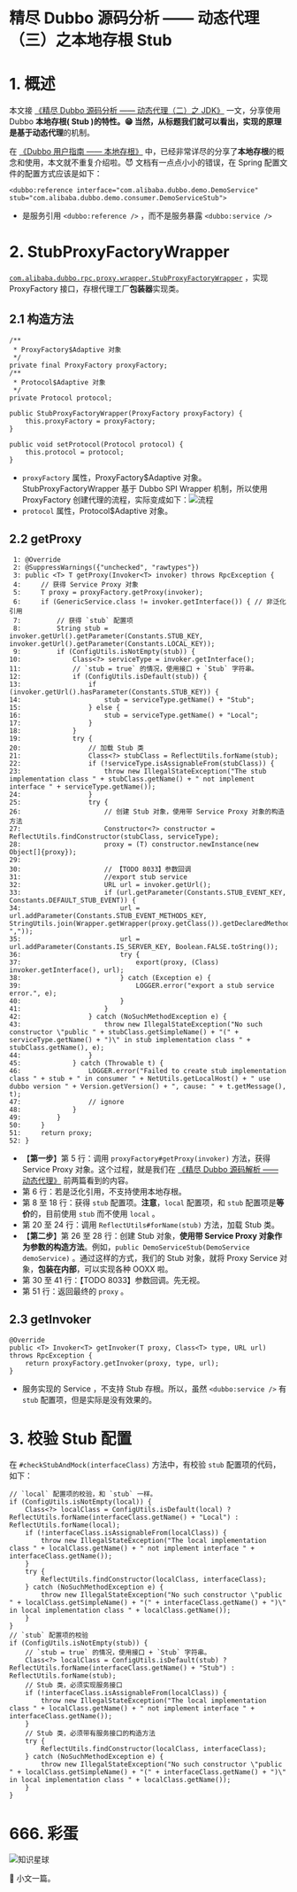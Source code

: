 # 精尽 Dubbo 源码分析 —— 动态代理（三）之本地存根 Stub



# 1. 概述

本文接 [《精尽 Dubbo 源码分析 —— 动态代理（二）之 JDK》](http://svip.iocoder.cn/Dubbo/proxy-jdk/?self) 一文，分享使用 Dubbo **本地存根( Stub )**的特性。😁 当然，从标题我们就可以看出，实现的原理是基于**动态代理**的机制。

在 [《Dubbo 用户指南 —— 本地存根》](http://dubbo.apache.org/zh-cn/docs/user/demos/local-stub.html) 中，已经非常详尽的分享了**本地存根**的概念和使用，本文就不重复介绍啦。😈 文档有一点点小小的错误，在 Spring 配置文件的配置方式应该是如下：

```
<dubbo:reference interface="com.alibaba.dubbo.demo.DemoService" stub="com.alibaba.dubbo.demo.consumer.DemoServiceStub">
```

- 是服务引用 `<dubbo:reference />` ，而不是服务暴露 `<dubbo:service />`

# 2. StubProxyFactoryWrapper

[`com.alibaba.dubbo.rpc.proxy.wrapper.StubProxyFactoryWrapper`](http://svip.iocoder.cn/Dubbo/proxy-local-stub/TODO) ，实现 ProxyFactory 接口，存根代理工厂**包装器**实现类。

## 2.1 构造方法

```
/**
 * ProxyFactory$Adaptive 对象
 */
private final ProxyFactory proxyFactory;
/**
 * Protocol$Adaptive 对象
 */
private Protocol protocol;

public StubProxyFactoryWrapper(ProxyFactory proxyFactory) {
    this.proxyFactory = proxyFactory;
}

public void setProtocol(Protocol protocol) {
    this.protocol = protocol;
}
```

- `proxyFactory` 属性，ProxyFactory$Adaptive 对象。StubProxyFactoryWrapper 基于 Dubbo SPI Wrapper 机制，所以使用 ProxyFactory 创建代理的流程，实际变成如下：![流程](http://www.iocoder.cn/images/Dubbo/2018_09_19/01.png)
- `protocol` 属性，Protocol$Adaptive 对象。

## 2.2 getProxy

```
 1: @Override
 2: @SuppressWarnings({"unchecked", "rawtypes"})
 3: public <T> T getProxy(Invoker<T> invoker) throws RpcException {
 4:     // 获得 Service Proxy 对象
 5:     T proxy = proxyFactory.getProxy(invoker);
 6:     if (GenericService.class != invoker.getInterface()) { // 非泛化引用
 7:         // 获得 `stub` 配置项
 8:         String stub = invoker.getUrl().getParameter(Constants.STUB_KEY, invoker.getUrl().getParameter(Constants.LOCAL_KEY));
 9:         if (ConfigUtils.isNotEmpty(stub)) {
10:             Class<?> serviceType = invoker.getInterface();
11:             // `stub = true` 的情况，使用接口 + `Stub` 字符串。
12:             if (ConfigUtils.isDefault(stub)) {
13:                 if (invoker.getUrl().hasParameter(Constants.STUB_KEY)) {
14:                     stub = serviceType.getName() + "Stub";
15:                 } else {
16:                     stub = serviceType.getName() + "Local";
17:                 }
18:             }
19:             try {
20:                 // 加载 Stub 类
21:                 Class<?> stubClass = ReflectUtils.forName(stub);
22:                 if (!serviceType.isAssignableFrom(stubClass)) {
23:                     throw new IllegalStateException("The stub implementation class " + stubClass.getName() + " not implement interface " + serviceType.getName());
24:                 }
25:                 try {
26:                     // 创建 Stub 对象，使用带 Service Proxy 对象的构造方法
27:                     Constructor<?> constructor = ReflectUtils.findConstructor(stubClass, serviceType);
28:                     proxy = (T) constructor.newInstance(new Object[]{proxy});
29: 
30:                     // 【TODO 8033】参数回调
31:                     //export stub service
32:                     URL url = invoker.getUrl();
33:                     if (url.getParameter(Constants.STUB_EVENT_KEY, Constants.DEFAULT_STUB_EVENT)) {
34:                         url = url.addParameter(Constants.STUB_EVENT_METHODS_KEY, StringUtils.join(Wrapper.getWrapper(proxy.getClass()).getDeclaredMethodNames(), ","));
35:                         url = url.addParameter(Constants.IS_SERVER_KEY, Boolean.FALSE.toString());
36:                         try {
37:                             export(proxy, (Class) invoker.getInterface(), url);
38:                         } catch (Exception e) {
39:                             LOGGER.error("export a stub service error.", e);
40:                         }
41:                     }
42:                 } catch (NoSuchMethodException e) {
43:                     throw new IllegalStateException("No such constructor \"public " + stubClass.getSimpleName() + "(" + serviceType.getName() + ")\" in stub implementation class " + stubClass.getName(), e);
44:                 }
45:             } catch (Throwable t) {
46:                 LOGGER.error("Failed to create stub implementation class " + stub + " in consumer " + NetUtils.getLocalHost() + " use dubbo version " + Version.getVersion() + ", cause: " + t.getMessage(), t);
47:                 // ignore
48:             }
49:         }
50:     }
51:     return proxy;
52: }
```

- 【**第一步**】第 5 行：调用 `proxyFactory#getProxy(invoker)` 方法，获得 Service Proxy 对象。这个过程，就是我们在 [《精尽 Dubbo 源码解析 —— 动态代理》](http://svip.iocoder.cn/Dubbo/proxy-local-stub/#) 前两篇看到的内容。
- 第 6 行：若是泛化引用，不支持使用本地存根。
- 第 8 至 18 行：获得 `stub` 配置项。**注意**，`local` 配置项，和 `stub` 配置项是**等价**的，目前使用 `stub` 而不使用 `local` 。
- 第 20 至 24 行：调用 `ReflectUtils#forName(stub)` 方法，加载 Stub 类。
- 【**第二步**】第 26 至 28 行：创建 Stub 对象，**使用带 Service Proxy 对象作为参数的构造方法**。例如，`public DemoServiceStub(DemoService demoService)` 。通过这样的方式，我们的 Stub 对象，就将 Proxy Service 对象，**包装在内部**，可以实现各种 OOXX 啦。
- 第 30 至 41 行：【TODO 8033】参数回调。先无视。
- 第 51 行：返回最终的 `proxy` 。

## 2.3 getInvoker

```
@Override
public <T> Invoker<T> getInvoker(T proxy, Class<T> type, URL url) throws RpcException {
    return proxyFactory.getInvoker(proxy, type, url);
}
```

- 服务实现的 Service ，不支持 Stub 存根。所以，虽然 `<dubbo:service />` 有 `stub` 配置项，但是实际是没有效果的。

# 3. 校验 Stub 配置

在 `#checkStubAndMock(interfaceClass)` 方法中，有校验 `stub` 配置项的代码，如下：

```
// `local` 配置项的校验，和 `stub` 一样。
if (ConfigUtils.isNotEmpty(local)) {
    Class<?> localClass = ConfigUtils.isDefault(local) ? ReflectUtils.forName(interfaceClass.getName() + "Local") : ReflectUtils.forName(local);
    if (!interfaceClass.isAssignableFrom(localClass)) {
        throw new IllegalStateException("The local implementation class " + localClass.getName() + " not implement interface " + interfaceClass.getName());
    }
    try {
        ReflectUtils.findConstructor(localClass, interfaceClass);
    } catch (NoSuchMethodException e) {
        throw new IllegalStateException("No such constructor \"public " + localClass.getSimpleName() + "(" + interfaceClass.getName() + ")\" in local implementation class " + localClass.getName());
    }
}
// `stub` 配置项的校验
if (ConfigUtils.isNotEmpty(stub)) {
    // `stub = true` 的情况，使用接口 + `Stub` 字符串。
    Class<?> localClass = ConfigUtils.isDefault(stub) ? ReflectUtils.forName(interfaceClass.getName() + "Stub") : ReflectUtils.forName(stub);
    // Stub 类，必须实现服务接口
    if (!interfaceClass.isAssignableFrom(localClass)) {
        throw new IllegalStateException("The local implementation class " + localClass.getName() + " not implement interface " + interfaceClass.getName());
    }
    // Stub 类，必须带有服务接口的构造方法
    try {
        ReflectUtils.findConstructor(localClass, interfaceClass);
    } catch (NoSuchMethodException e) {
        throw new IllegalStateException("No such constructor \"public " + localClass.getSimpleName() + "(" + interfaceClass.getName() + ")\" in local implementation class " + localClass.getName());
    }
}
```

# 666. 彩蛋

![知识星球](http://www.iocoder.cn/images/Architecture/2017_12_29/01.png)

🙂 小文一篇。